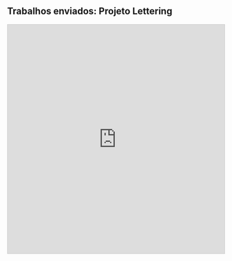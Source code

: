 ## Trabalhos enviados: Projeto Lettering

<iframe class="airtable-embed" src="https://airtable.com/embed/shrSyJAO4rkDyqoZZ?backgroundColor=blue&viewControls=on" frameborder="0" onmousewheel="" width="100%" height="533" style="background: transparent; border: 1px solid #ccc;"></iframe>